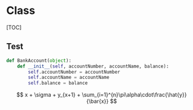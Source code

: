 # Class

[TOC]

## Test

```python
def BankAccount(object):
    def __init__(self, accountNumber, accountName, balance):
        self.accountNumber = accountNumber
        self.accountName = accountName
        self.balance = balance
```

$$
x + \sigma + y_{x+1} + \sum_{i=1}^{n}\pi\alpha\cdot\frac{\hat{y}}{\bar{x}}
$$


